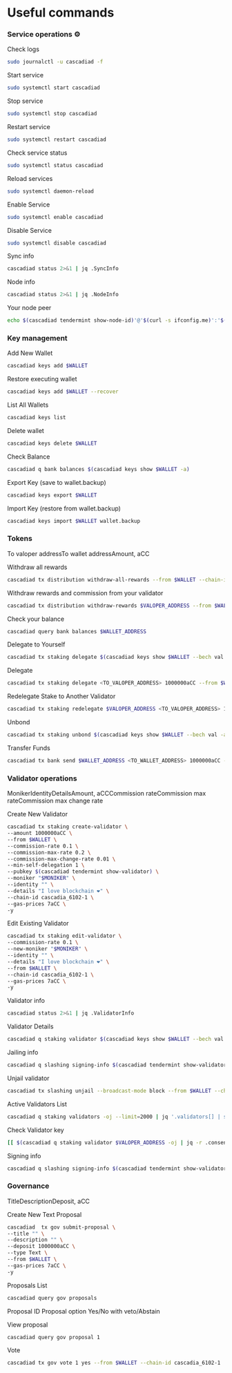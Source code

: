# Useful commands

### Service operations ⚙️ <a href="#service-operations" id="service-operations"></a>

Check logs

```bash
sudo journalctl -u cascadiad -f
```

Start service

```bash
sudo systemctl start cascadiad
```

Stop service

```bash
sudo systemctl stop cascadiad
```

Restart service

```bash
sudo systemctl restart cascadiad
```

Check service status

```bash
sudo systemctl status cascadiad
```

Reload services

```bash
sudo systemctl daemon-reload
```

Enable Service

```bash
sudo systemctl enable cascadiad
```

Disable Service

```bash
sudo systemctl disable cascadiad
```

Sync info

```bash
cascadiad status 2>&1 | jq .SyncInfo
```

Node info

```bash
cascadiad status 2>&1 | jq .NodeInfo
```

Your node peer

```bash
echo $(cascadiad tendermint show-node-id)'@'$(curl -s ifconfig.me)':'$(cat $HOME/.cascadiad/config/config.toml | sed -n '/Address to listen for incoming connection/{n;p;}' | sed 's/.*://; s/".*//')
```

### Key management <a href="#key-management" id="key-management"></a>

Add New Wallet

```bash
cascadiad keys add $WALLET
```

Restore executing wallet

```bash
cascadiad keys add $WALLET --recover
```

List All Wallets

```bash
cascadiad keys list
```

Delete wallet

```bash
cascadiad keys delete $WALLET
```

Check Balance

```bash
cascadiad q bank balances $(cascadiad keys show $WALLET -a)
```

Export Key (save to wallet.backup)

```bash
cascadiad keys export $WALLET
```

Import Key (restore from wallet.backup)

```bash
cascadiad keys import $WALLET wallet.backup
```

### Tokens <a href="#tokens" id="tokens"></a>

To valoper addressTo wallet addressAmount, aCC

Withdraw all rewards

```bash
cascadiad tx distribution withdraw-all-rewards --from $WALLET --chain-id cascadia_6102-1 --gas-prices 7aCC
```

Withdraw rewards and commission from your validator

```bash
cascadiad tx distribution withdraw-rewards $VALOPER_ADDRESS --from $WALLET --commission --chain-id cascadia_6102-1 --gas-prices 7aCC -y
```

Check your balance

```bash
cascadiad query bank balances $WALLET_ADDRESS
```

Delegate to Yourself

```bash
cascadiad tx staking delegate $(cascadiad keys show $WALLET --bech val -a) 1000000aCC --from $WALLET --chain-id cascadia_6102-1 --gas-prices 7aCC -y
```

Delegate

```bash
cascadiad tx staking delegate <TO_VALOPER_ADDRESS> 1000000aCC --from $WALLET --chain-id cascadia_6102-1 --gas-prices 7aCC -y
```

Redelegate Stake to Another Validator

```bash
cascadiad tx staking redelegate $VALOPER_ADDRESS <TO_VALOPER_ADDRESS> 1000000aCC --from $WALLET --chain-id cascadia_6102-1 --gas-prices 7aCC -y
```

Unbond

```bash
cascadiad tx staking unbond $(cascadiad keys show $WALLET --bech val -a) 1000000aCC --from $WALLET --chain-id cascadia_6102-1 --gas-prices 7aCC -y
```

Transfer Funds

```bash
cascadiad tx bank send $WALLET_ADDRESS <TO_WALLET_ADDRESS> 1000000aCC --gas-prices 7aCC -y
```

### Validator operations <a href="#validator-operations" id="validator-operations"></a>

MonikerIdentityDetailsAmount, aCCCommission rateCommission max rateCommission max change rate

Create New Validator

```bash
cascadiad tx staking create-validator \
--amount 1000000aCC \
--from $WALLET \
--commission-rate 0.1 \
--commission-max-rate 0.2 \
--commission-max-change-rate 0.01 \
--min-self-delegation 1 \
--pubkey $(cascadiad tendermint show-validator) \
--moniker "$MONIKER" \
--identity "" \
--details "I love blockchain ❤️" \
--chain-id cascadia_6102-1 \
--gas-prices 7aCC \
-y
```

Edit Existing Validator

```bash
cascadiad tx staking edit-validator \
--commission-rate 0.1 \
--new-moniker "$MONIKER" \
--identity "" \
--details "I love blockchain ❤️" \
--from $WALLET \
--chain-id cascadia_6102-1 \
--gas-prices 7aCC \
-y
```

Validator info

```bash
cascadiad status 2>&1 | jq .ValidatorInfo
```

Validator Details

```bash
cascadiad q staking validator $(cascadiad keys show $WALLET --bech val -a)
```

Jailing info

```bash
cascadiad q slashing signing-info $(cascadiad tendermint show-validator)
```

Unjail validator

```bash
cascadiad tx slashing unjail --broadcast-mode block --from $WALLET --chain-id cascadia_6102-1 --gas-prices 7aCC -y
```

Active Validators List

```bash
cascadiad q staking validators -oj --limit=2000 | jq '.validators[] | select(.status=="BOND_STATUS_BONDED")' | jq -r '(.tokens|tonumber/pow(10; 6)|floor|tostring) + " 	 " + .description.moniker' | sort -gr | nl
```

Check Validator key

```bash
[[ $(cascadiad q staking validator $VALOPER_ADDRESS -oj | jq -r .consensus_pubkey.key) = $(cascadiad status | jq -r .ValidatorInfo.PubKey.value) ]] && echo -e "Your key status is ok" || echo -e "Your key status is error"
```

Signing info

```bash
cascadiad q slashing signing-info $(cascadiad tendermint show-validator)
```

### Governance <a href="#governance" id="governance"></a>

TitleDescriptionDeposit, aCC

Create New Text Proposal

```bash
cascadiad  tx gov submit-proposal \
--title "" \
--description "" \
--deposit 1000000aCC \
--type Text \
--from $WALLET \
--gas-prices 7aCC \
-y 
```

Proposals List

```bash
cascadiad query gov proposals
```

Proposal ID Proposal option Yes/No with veto/Abstain

View proposal

```bash
cascadiad query gov proposal 1
```

Vote

```bash
cascadiad tx gov vote 1 yes --from $WALLET --chain-id cascadia_6102-1  --gas-prices 7aCC -y
```
